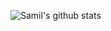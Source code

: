 ![Samil's github stats](https://github-readme-stats.vercel.app/api?username=xsami&show_icons=true&theme=radical)
